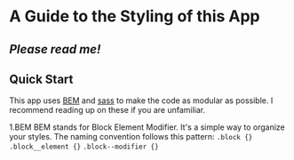 # A Guide to the Styling of this App
*Please read me!*
---

## Quick Start
This app uses [BEM](http://getbem.com/) and [sass](https://sass-lang.com/) to make the code as modular as possible.
I recommend reading up on these if you are unfamiliar.

1.BEM
BEM stands for Block Element Modifier. It's a simple way to organize your styles.
The naming convention follows this pattern:
`.block {}`
`.block__element {}`
`.block--modifier {}`